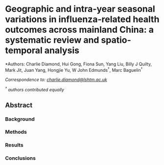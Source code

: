 
# Geographic and intra-year seasonal variations in influenza-related health outcomes across mainland China: a systematic review and spatio-temporal analysis

*Authors: Charlie Diamond, Hui Gong, Fiona Sun, Yang Liu, Billy J Quilty, Mark Jit, Juan Yang, Hongjie Yu, W John Edmunds<sup>†</sup>, Marc Baguelin<sup>†</sup>

  
  *Correspondence to: charlie.diamond@lshtm.ac.uk* 
  
  *<sup>†</sup> authors contributed equally*

## Abstract  

### Background



### Methods



### Results



### Conclusions



